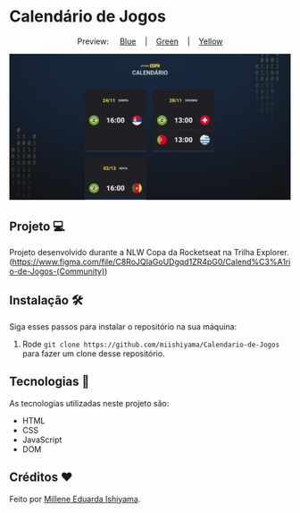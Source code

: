 # Calendário de Jogos

<p align="center">
  Preview:
    &nbsp;&nbsp;&nbsp;
  <a href="./preview/Calendario-de-Jogos-Blue.png">Blue</a>
    &nbsp;&nbsp;&nbsp;|&nbsp;&nbsp;&nbsp;
  <a href="./preview/Calendario-de-Jogos-Green.png">Green</a>
    &nbsp;&nbsp;&nbsp;|&nbsp;&nbsp;&nbsp;
  <a href="./preview/Calendario-de-Jogos-Yellow.png">Yellow</a>
</p>

![preview](./preview/Calendario-de-Jogos-Blue.png)

## Projeto 💻
Projeto desenvolvido durante a NLW Copa da Rocketseat na Trilha Explorer. <br>
(https://www.figma.com/file/C8RoJQIaGoUDgqd1ZR4pG0/Calend%C3%A1rio-de-Jogos-(Community))

## Instalação 🛠
Siga esses passos para instalar o repositório na sua máquina:
1. Rode `git clone https://github.com/miishiyama/Calendario-de-Jogos` para fazer um clone desse repositório.

## Tecnologias 🚀
As tecnologias utilizadas neste projeto são:
- HTML
- CSS
- JavaScript
- DOM

## Créditos ❤️
Feito por [Millene Eduarda Ishiyama](https://github.com/miishiyama/).
